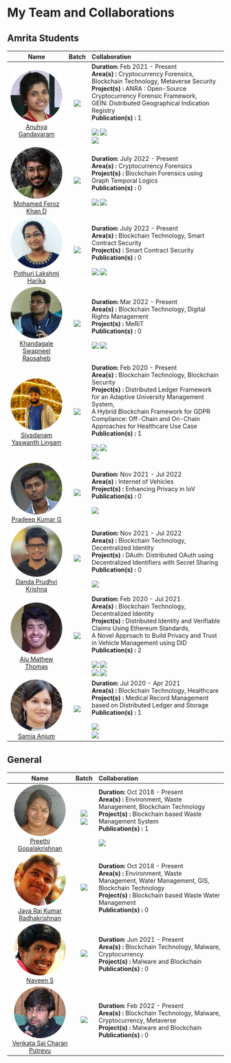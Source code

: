 # My Team and Collaborations

## Amrita Students

|           Name           |  Batch | Collaboration |
|:------------------------:|:------:|:--------------|
| <img src="Team/20CYS/Anu.png" alt="anu" width="120" /> <br/> [Anuhya Gandavaram]() | ![](https://img.shields.io/badge/M.Tech-20CYS-yellow) | **Duration:** Feb 2021 - Present <br/> **Area(s) :** Cryptocurrency Forensics, Blockchain Technology, Metaverse Security <br/> **Project(s) :** ANRA : Open-Source Cryptocurrency Forensic Framework, <br/> GEIN: Distributed Geographical Indication Registry <br/> **Publication(s) :** 1 <br/> <br/> ![](https://img.shields.io/badge/CyberForensicsCourse-20CY621-green) ![](https://img.shields.io/badge/BlockchainCourse-20CY712-green) <br/> ![](https://img.shields.io/badge/Digital_4N6-1-yellowgreen)  | 
| <img src="Team/21CYS/Feroz_Khan.png" alt="feroz" width="120" /> <br/> [Mohamed Feroz Khan D]() | ![](https://img.shields.io/badge/M.Tech-21CYS-yellowgreen) | **Duration:** July 2022 - Present <br/> **Area(s) :** Cryptocurrency Forensics <br/> **Project(s) :** Blockchain Forensics using Graph Temporal Logics <br/>  **Publication(s) :** 0 <br/> <br/>  ![](https://img.shields.io/badge/BlockchainCourse-21CY712-green) ![](https://img.shields.io/badge/MTech-Co_Guide-blue) | 
| <img src="https://raw.githubusercontent.com/Amrita-TIFAC-Cyber-Blockchain/Kerala-Blockchain-Academy-Innovation-Club/main/Assets/Batch-1/Lakshmi_Harika.png" alt="harika" width="120" /> <br/> [Pothuri Lakshmi Harika]() | ![](https://img.shields.io/badge/M.Tech-21CYS-yellowgreen) | **Duration:** July 2022 - Present <br/> **Area(s) :** Blockchain Technology, Smart Contract Security <br/> **Project(s) :** Smart Contract Security <br/> **Publication(s) :** 0 <br/> <br/> ![](https://img.shields.io/badge/BlockchainCourse-21CY712-green) ![](https://img.shields.io/badge/MTech-Guide-blue) | 
| <img src="Team/21CYS/Swapneel.png" alt="swapneel" width="120" /> <br/> [Khandagale Swapneel Raosaheb ]() | ![](https://img.shields.io/badge/M.Tech-21CYS-yellowgreen) | **Duration:** Mar 2022 - Present <br/> **Area(s) :** Blockchain Technology, Digital Rights Management <br/> **Project(s) :** MeRiT <br/> **Publication(s) :** 0  <br/> <br/> ![](https://img.shields.io/badge/Hyperledger_Challenge-2022-purple) ![](https://img.shields.io/badge/MTech-Guide-blue)| 
| <img src="Team/19CYS/Yaswanth.png" alt="yaswanth" width="120" /> <br/> [Sivadanam Yaswanth Lingam]() | ![](https://img.shields.io/badge/M.Tech-19CYS-brightgreen) | **Duration:** Feb 2020 - Present <br/> **Area(s) :** Blockchain Technology, Blockchain Security <br/> **Project(s) :** Distributed Ledger Framework for an Adaptive University Management System, <br/> A Hybrid Blockchain Framework for GDPR Compliance: Off-Chain and On-Chain Approaches for Healthcare Use Case <br/>  **Publication(s) :** 1 <br/> <br/> ![](https://img.shields.io/badge/BlockchainCourse-18CY712-green) ![](https://img.shields.io/badge/MTech-Co_Guide-blue) <br/> ![](https://img.shields.io/badge/ICCIDE-1-yellow) |
| <img src="Team/20CYS/Pradeep.png" alt="pradeep" width="120" /> <br/> [Pradeep Kumar G]() | ![](https://img.shields.io/badge/M.Tech-20CYS-yellow) | **Duration:** Nov 2021 - Jul 2022 <br/> **Area(s) :** Internet of Vehicles <br/> **Project(s) :** Enhancing Privacy in IoV <br/> **Publication(s) :** 0 <br/> <br/> ![](https://img.shields.io/badge/MTech-Guide-blue)| 
| <img src="Team/20CYS/Prudhvi.png" alt="prudhvi" width="120" /> <br/> [Danda Prudhvi Krishna]() | ![](https://img.shields.io/badge/M.Tech-20CYS-yellow) | **Duration:** Nov 2021 - Jul 2022 <br/> **Area(s) :** Blockchain Technology, Decentralized Identity <br/> **Project(s) :** DAuth: Distributed OAuth using Decentralized Identifiers with Secret Sharing <br/> **Publication(s) :** 0  <br/> <br/> ![](https://img.shields.io/badge/MTech-Co_Guide-blue)| 
| <img src="Team/19CYS/Aju.png" alt="aju" width="120" /> <br/> [Aju Mathew Thomas]() | ![](https://img.shields.io/badge/M.Tech-19CYS-brightgreen) | **Duration:** Feb 2020 - Jul 2021 <br/> **Area(s) :** Blockchain Technology, Decentralized Identity <br/> **Project(s) :** Distributed Identity and Verifiable Claims Using Ethereum Standards, <br/> A Novel Approach to Build Privacy and Trust in Vehicle Management using DID  <br/> **Publication(s) :** 2 <br/> <br/> ![](https://img.shields.io/badge/BlockchainCourse-18CY712-green) ![](https://img.shields.io/badge/MTech-Support-blue) <br/> ![](https://img.shields.io/badge/ICICCT-1-yellow) ![](https://img.shields.io/badge/ICEECCOT-1-yellow)| 
| <img src="Team/19CYS/Samia.png" alt="samia" width="120" /> <br/> [Samia Anjum]() | ![](https://img.shields.io/badge/M.Tech-19CYS-brightgreen) | **Duration:** Jul 2020 - Apr 2021 <br/> **Area(s) :** Blockchain Technology, Healthcare <br/> **Project(s) :** Medical Record Management based on Distributed Ledger and Storage <br/> **Publication(s) :** 1 <br/> <br/> ![](https://img.shields.io/badge/BlockchainCourse-18CY712-green) <br/> ![](https://img.shields.io/badge/ICACDS-1-yellow) | 

## General

|           Name           |  Batch | Collaboration |
|:------------------------:|:------:|:--------------|
| <img src="Team/General/Preethi.png" alt="preethi" width="120" /> <br/> [Preethi Gopalakrishnan]() | ![](https://img.shields.io/badge/College-Krishna-brightgreen) <br/> ![](https://img.shields.io/badge/Lab-நம்Chain®-brightgreen) | **Duration:** Oct 2018 - Present <br/> **Area(s) :** Environment, Waste Management, Blockchain Technology <br/> **Project(s) :** Blockchain based Waste Management System <br/> **Publication(s) :** 1 <br/> <br/> ![](https://img.shields.io/badge/IJEAT-1-yellow) | 
| <img src="Team/General/JRK.png" alt="Jaya Raj Kumar" width="120" /> <br/> [Jaya Raj Kumar Radhakrishnan]() | ![](https://img.shields.io/badge/Lab-நம்Chain®-brightgreen) | **Duration:** Oct 2018 - Present <br/> **Area(s) :** Environment, Waste Management, Water Management, GIS, Blockchain Technology <br/> **Project(s) :** Blockchain based Waste Water Management <br/> **Publication(s) :** 0  | 
| <img src="Team/General/NS.png" alt="Naveen S" width="120" /> <br/> [Naveen S]() | ![](https://img.shields.io/badge/Company-Trellix-brightgreen) | **Duration:** Jun 2021 - Present <br/> **Area(s) :** Blockchain Technology, Malware, Cryptocurrency <br/> **Project(s) :** Malware and Blockchain <br/> **Publication(s) :** 0  | 
| <img src="Team/General/Saicharan.png" alt="Sai Charan" width="120" /> <br/> [Venkata Sai Charan Putrevu]() | ![](https://img.shields.io/badge/College-IIT_Kanpur-brightgreen) | **Duration:** Feb 2022 - Present <br/> **Area(s) :** Blockchain Technology, Malware, Cryptocurrency, Metaverse <br/> **Project(s) :** Malware and Blockchain <br/> **Publication(s) :** 0  | 

